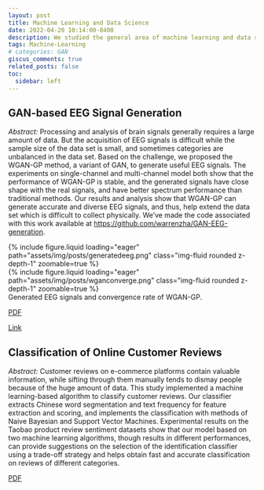 ```yaml
---
layout: post
title: Machine Learning and Data Science
date: 2022-04-20 10:14:00-0400
description: We studied the general area of machine learning and data science. A machine learning-based algorithm to is proposed to classify customer reviews. A variant of GAN, WGAN-GP, is designed to extend data set of EEG signals.
tags: Machine-Learning
# categories: GAN
giscus_comments: true
related_posts: false
toc:
  sidebar: left
---
```


## GAN-based EEG Signal Generation

_Abstract:_ Processing and analysis of brain signals generally requires a large amount of data. But the acquisition of 
EEG signals is difficult while the sample size of the data set is small, and sometimes categories are unbalanced in the 
data set. Based on the challenge, we proposed the WGAN-GP method, a variant of GAN, to generate useful EEG signals. 
The experiments on single-channel and multi-channel model both show that the performance of WGAN-GP is stable, and the 
generated signals have close shape with the real signals, and have better spectrum performance than traditional methods. 
Our results and analysis show that WGAN-GP can generate accurate and diverse EEG signals, and thus, help extend the data 
set which is difficult to collect physically. We’ve made the code associated with this work available 
at https://github.com/warrenzha/GAN-EEG-generation.

<div class="row mt-3">
    <div class="col-sm mt-3 mt-md-0">
        {% include figure.liquid loading="eager" path="assets/img/posts/generatedeeg.png" class="img-fluid rounded z-depth-1" zoomable=true %}
    </div>
    <div class="col-sm mt-3 mt-md-0">
        {% include figure.liquid loading="eager" path="assets/img/posts/wganconverge.png" class="img-fluid rounded z-depth-1" zoomable=true %}
    </div>
</div>
<div class="caption">
    Generated EEG signals and convergence rate of WGAN-GP.
</div>

[PDF](https://warrenzha.github.io/assets/pdf/GAN-EEG-Generation.pdf)

[Link](https://github.com/warrenzha/GAN-EEG-generation)      

## Classification of Online Customer Reviews

_Abstract:_ Customer reviews on e-commerce platforms contain valuable information, while sifting through them manually 
tends to dismay people because of the huge amount of data. This study implemented a machine learning-based algorithm to 
classify customer reviews. Our classifier extracts Chinese word segmentation and text frequency for feature extraction 
and scoring, and implements the classification with methods of Naive Bayesian and Support Vector Machines. Experimental 
results on the Taobao product review sentiment datasets show that our model based on two machine learning algorithms, 
though results in different performances, can provide suggestions on the selection of the identification classifier 
using a trade-off strategy and helps obtain fast and accurate classification on reviews of different categories.

[PDF](https://iopscience.iop.org/article/10.1088/1742-6596/1678/1/012081/pdf)

